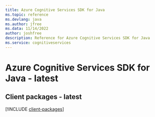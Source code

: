 ```yaml
---
title: Azure Cognitive Services SDK for Java
ms.topic: reference
ms.devlang: java
ms.author: jfree
ms.data: 11/14/2022
author: joshfree
description: Reference for Azure Cognitive Services SDK for Java
ms.service: cognitiveservices
---
```

# Azure Cognitive Services SDK for Java - latest

## Client packages - latest
[!INCLUDE [client-packages](cognitive-services-client-index.md)]